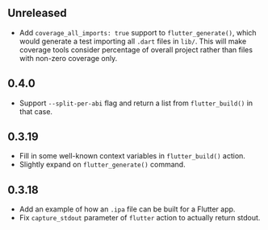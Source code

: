 ## Unreleased

* Add `coverage_all_imports: true` support to `flutter_generate()`, which would
  generate a test importing all `.dart` files in `lib/`. This will make coverage
  tools consider percentage of overall project rather than files with non-zero
  coverage only.

## 0.4.0

* Support `--split-per-abi` flag and return a list from `flutter_build()` in
  that case.

## 0.3.19

* Fill in some well-known context variables in `flutter_build()` action.
* Slightly expand on `flutter_generate()` command.

## 0.3.18

* Add an example of how an `.ipa` file can be built for a Flutter app.
* Fix `capture_stdout` parameter of `flutter` action to actually return stdout.

